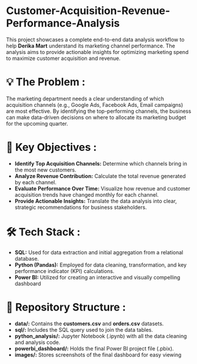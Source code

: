 # Customer-Acquisition-Revenue-Performance-Analysis
This project showcases a complete end-to-end data analysis workflow to help **Derika Mart** understand its marketing channel performance.
The analysis aims to provide actionable insights for optimizing marketing spend to maximize customer acquisition and revenue.

# 💡 The Problem :
The marketing department needs a clear understanding of which acquisition channels (e.g., Google Ads, Facebook Ads, Email campaigns) are most effective. 
By identifying the top-performing channels, the business can make data-driven decisions on where to allocate its marketing budget for the upcoming quarter.

# 🚀 Key Objectives :
* **Identify Top Acquisition Channels:** Determine which channels bring in the most new customers.
* **Analyze Revenue Contribution:** Calculate the total revenue generated by each channel.
* **Evaluate Performance Over Time:** Visualize how revenue and customer acquisition trends have changed monthly for each channel.
* **Provide Actionable Insights:** Translate the data analysis into clear, strategic recommendations for business stakeholders.

# 🛠️ Tech Stack :
* **SQL:** Used for data extraction and initial aggregation from a relational database.
* **Python (Pandas):** Employed for data cleaning, transformation, and key performance indicator (KPI) calculations.
* **Power BI:** Utilized for creating an interactive and visually compelling dashboard
  
# 📁 Repository Structure : 
* **data/:** Contains the  **customers.csv** and **orders.csv** datasets.
* **sql/:** Includes the SQL query used to join the data tables.
* **python_analysis/:**  Jupyter Notebook (.ipynb) with all the data cleaning and analysis code.
* **powerbi_dashboard/:** Holds the final Power BI project file (.pbix).
* **images/:** Stores screenshots of the final dashboard for easy viewing
